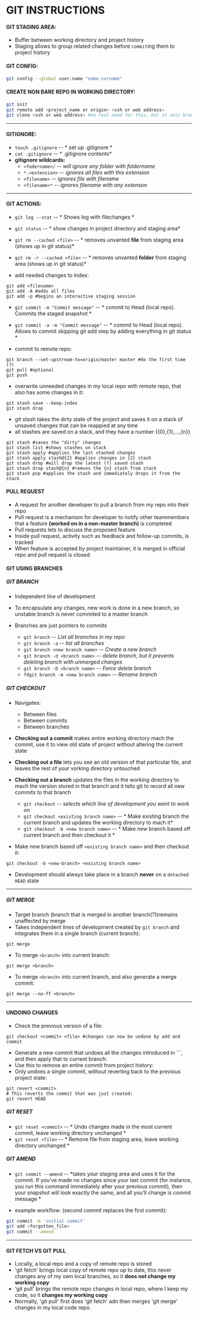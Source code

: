 GIT INSTRUCTIONS
================

#### GIT STAGING AREA:

* Buffer between working directory and project history
* Staging allows to group related changes before `commit`ing them to project history

#### GIT CONFIG:

```bash
git config --global user.name "name-surname"
```

#### CREATE NON BARE REPO IN WORKING DIRECTORY:

```bash
git init
git remote add <project_name or origin> <ssh or web address>
git clone <ssh or web address> #no real need for this, but it sets branch tracking automatically
```
--------------------------------
#### GITIGNORE:

* `touch .gitignore` -- * set up .gitignore *
* `cat .gitignore` -- * .gitignore contents*
* **gitignore wildcards:**
  * `<fodername>/` -- *will ignore any folder with foldername*
  * `*.<extension>` -- *ignores all files with this extension*
  * `<filename>` -- *ignores file with filename*
  * `<filename>*` -- *ignores filename with any extenson*

-----------------------
#### GIT ACTIONS:

* `git log --stat` -- * Shows log with filechanges *
* `git status` -- * show changes in project directory and staging area*
* `git rm --cached <file>` -- * removes unvanted **file** from staging area (shows up in git status)*
* `git rm -r --cached <file>` -- * removes unvanted **folder** from staging area (shows up in git status)*

* add needed changes to Index:

```
git add <filename>
git add -A #adds all files
git add -p #begins an interactive staging session
```

  * `git commit -m "Commit message"` -- * commit to Head (local repo). Commits the staged snapshot *
  * `git commit -a -m "Commit message"` -- * commit to Head (local repo). Allows to commit skipping git add step by adding everything in git status *

* commit to remote repo:

```
git branch --set-upstream-to=origin/master master #do the first time (?)
git pull #optional
git push
```

* overwrite unneeded changes in my local repo with remote repo, that also has some changes in it:

```
git stash save --keep-index
git stash drop
```
* git stash takes the dirty state of the project and saves it on a stack of unsaved changes that can be reappied at any time
* all stashes are saved on a stack, and they have a number {{0},{1},...,{n}}
```
git stash #saves the "dirty" changes
git stash list #shows stashes on stack
git stash apply #applies the last stashed changes
git stash apply stash@{2} #applies changes in {2} stash
git stash drop #will drop the latest (?) saved stash
git stash drop stash@{n} #remves the {n} stash from stack
git stash pop #applies the stash and immediately drops it from the stack
```
#### PULL REQUEST
* A request for another developer to pull a branch from my repo into their repo
* Pull request is a mechanism for developer to notify other teammembers that a feature **(worked on in a non-master branch)** is completed
* Pull requests lets to discuss the proposed feature
* Inside pull request, activity such as feedback and follow-up commits, is tracked
* When feature is accepted by project maintainer, it is merged in official repo and pull request is closed

#### GIT USING BRANCHES
##### GIT BRANCH
* Independent line of development
* To encapsulate any changes, new work is done in a new branch, so unstable branch is never commited to a master branch
* Branches are just pointers to commits

  * `git branch` -- *List all branches in my repo*
  * `git branch -a` -- *list all branches*
  * `git branch <new branch name>` -- *Create a new branch*
  * `git branch -d <branch name>` -- *delete branch, but it prevents deleting branch with unmerged changes*
  * `git branch -D <branch name>` -- *Force delete branch*
  * `fdgit branch -m <new branch name>` -- *Rename branch*

##### GIT CHECKOUT
* Navigates:
  * Between files
  * Between commits
  * Between branches
* **Checking out a commit** makes entire working directory mach the commit, use it to view old state of project without altering the current state
* **Checking out a file** lets you see an old version of that particular file, and leaves the rest of your vorking directory untouched
* **Checking out a branch** updates the files in the working directory to mach the version stored in that branch and it tells git to record all new commits to that branch

  * `git checkout` -- *selects which line of development you want to work on*
  * `git checkout <existing branch name>` -- * Make existing branch the current branch and updates the working directory to mach it*
  * `git checkout -b <new branch name>` -- * Make new branch based off current branch and then checkout it *


* Make new branch based off `<existing branch name>` and then checkout it:

```
git checkout -b <new-branch> <existing branch name>
```
* Development should always take place in a branch **never** on a `detached HEAD` state

----------------------
##### GIT MERGE
* Target branch (branch that is merged in another branch(?))remains unaffected by merge
* Takes independent lines of development created by `git branch` and integrates them in a single branch (current branch):

```
git merge
```
* To merge `<branch>` into current branch:

```
git merge <branch>
```
* To merge `<branch>` into current branch, and also generate a merge commit:

```
git merge --no-ff <branch>
```
---------------------
#### UNDOING CHANGES

* Check the previous version of a file:

```
git checkout <commit> <file> #changes can now be undone by add and commit
```
* Generate a new commit that undoes all the changes introduced in ``<commit>`, and then apply that to current branch:
* Use this to remove an entire commit from project history:
* Only undoes a single commit, without reverting back to the previous project state:

```
git revert <commit>
# This reverts the commit that was just created:
git revert HEAD
```
##### GIT RESET

* `git reset <commit>` -- * Undo changes made in the most current commit, leave working directory unchanged *
* `git reset <file>`   -- * Remove file from staging area, leave working directory unchanged *

##### GIT AMEND

* `git commit --amend` -- *takes your staging area and uses it for the commit. If you’ve made no changes since your last commit (for instance, you run this command immediately after your previous commit), then your snapshot will look exactly the same, and all you’ll change is commit message *

* example workflow: (second commit replaces the first commit):

```bash
git commit -m 'initial commit'
git add <forgotten_file>
git commit --amend
```

-----
#### GIT FETCH VS GIT PULL

* Locally, a local repo and a copy of remote repo is stored
* 'git fetch'  brings local copy of remote repo up to date, this never changes any of my own local branches, so it **does not change my working copy**
* 'git pull' brings the remote repo changes in local repo, where I keep my code, so it **changes my working copy**
* Normally, 'git pull' first does 'git fetch' adn then merges 'git merge' changes in my local code repo.
